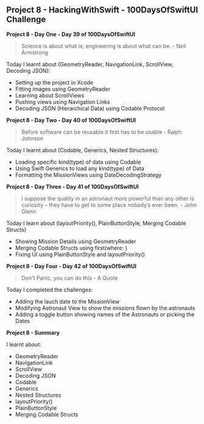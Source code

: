 ## Project 8 - HackingWithSwift - 100DaysOfSwiftUI Challenge

**Project 8 - Day One - Day 39 of 100DaysOfSwiftUI**

> Science is about what is; engineering is about what can be. - Neil Armstrong

Today I learnt about (GeometryReader, NavigationLink, ScrollView, Decoding JSON):

- Setting up the project in Xcode
- Fitting images using GeometryReader
- Learning about ScrollViews
- Pushing views using Navigation Links
- Decoding JSON (Hierarchical Data) using Codable Protocol

**Project 8 - Day Two - Day 40 of 100DaysOfSwiftUI**

> Before software can be reusable it first has to be usable - Ralph Johnson 

Today I learnt about (Codable, Generics, Nested Structures):

- Loading specific kind(type) of data using Codable
- Using Swift Generics to load any kind(type) of Data
- Formatting the MissionViews using DateDecodingStrategy

**Project 8 - Day Three - Day 41 of 100DaysOfSwiftUI**

>  I suppose the quality in an astronaut more powerful than any other is curiosity – they have to get to some place nobody’s ever been. - John Glenn

Today I learn about (layoutPriority(), PlainButtonStyle, Merging Codable Structs)

- Showing Mission Details using GeometryReader
- Merging Codable Structs using first(where: )
- Fixing UI using PlainButtonStyle and layoutPriority()

**Project 8 - Day Four - Day 42 of 100DaysOfSwiftUI**

> Don't Panic, you can do this - A Quote

Today I completed the challenges:

- Adding the lauch date to the MissionView
- Modifying Astronaut View to show the missions flown by the astronauts
- Adding a toggle button showing names of the Astronauts or picking the Dates

**Project 8 - Summary**

I learnt about:

- GeometryReader
- NavigationLink
- ScrollView
- Decoding JSON
- Codable
- Generics
- Nested Structures
- layoutPriority()
- PlainButtonStyle
- Merging Codable Structs
